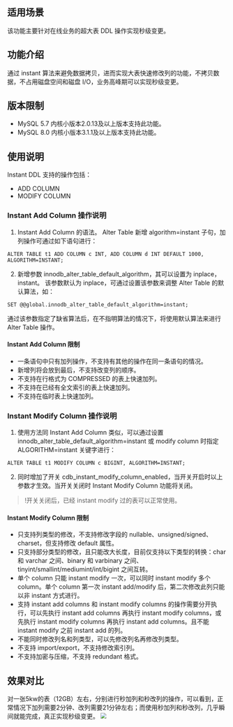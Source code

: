 ## 适用场景
该功能主要针对在线业务的超大表 DDL 操作实现秒级变更。
 
## 功能介绍
通过 instant 算法来避免数据拷贝，进而实现大表快速修改列的功能，不拷贝数据，不占用磁盘空间和磁盘 I/O，业务高峰期可以实现秒级变更。

## 版本限制
- MySQL 5.7 内核小版本2.0.13及以上版本支持此功能。
- MySQL 8.0 内核小版本3.1.1及以上版本支持此功能。

## 使用说明
Instant DDL 支持的操作包括：
- ADD COLUMN
- MODIFY COLUMN

### Instant Add Column 操作说明
1. Instant Add Column 的语法。
Alter Table 新增 algorithm=instant 子句，加列操作可通过如下语句进行：
```
ALTER TABLE t1 ADD COLUMN c INT, ADD COLUMN d INT DEFAULT 1000, ALGORITHM=INSTANT;
```
2. 新增参数 innodb_alter_table_default_algorithm，其可以设置为 inplace，instant。
该参数默认为 inplace，可通过设置该参数来调整 Alter Table 的默认算法，如：
```
SET @@global.innodb_alter_table_default_algorithm=instant;
```
通过该参数指定了缺省算法后，在不指明算法的情况下，将使用默认算法来进行 Alter Table 操作。

#### Instant Add Column 限制
- 一条语句中只有加列操作，不支持有其他的操作在同一条语句的情况。
- 新增列将会放到最后，不支持改变列的顺序。
- 不支持在行格式为 COMPRESSED 的表上快速加列。
- 不支持在已经有全文索引的表上快速加列。
- 不支持在临时表上快速加列。


### Instant Modify Column 操作说明
1. 使用方法同 Instant Add Column 类似，可以通过设置 innodb_alter_table_default_algorithm=instant 或 modify column 时指定 ALGORITHM=instant 关键字进行：
```
ALTER TABLE t1 MODIFY COLUMN c BIGINT, ALGORITHM=INSTANT;
```
2. 同时增加了开关 cdb_instant_modify_column_enabled，当开关开启时以上参数才生效。当开关关闭时 Instant Modify Column 功能将关闭。
>!开关关闭后，已经 instant modify 过的表可以正常使用。

#### Instant Modify Column 限制
- 只支持列类型的修改，不支持修改字段的 nullable、unsigned/signed、charset，但支持修改 default 属性。
- 只支持部分类型的修改，且只能改大长度，目前仅支持以下类型的转换：char 和 varchar 之间、binary 和 varbinary 之间、tinyint/smallint/mediumint/int/bigint 之间互转。
- 单个 column 只能 instant modify 一次，可以同时 instant modify 多个 column。单个 column 第一次 instant add/modify 后，第二次修改此列只能以非 instant 方式进行。
- 支持 instant add columns 和 instant modify columns 的操作需要分开执行，可以先执行 instant add columns 再执行 instant modify columns，或先执行 instant modify columns 再执行 instant add columns。且不能 instant modify 之前 instant add 的列。
- 不能同时修改列名和列类型，可以先修改列名再修改列类型。
- 不支持 import/export，不支持修改索引列。
- 不支持加密与压缩，不支持 redundant 格式。

## 效果对比
对一张5kw的表（12GB）左右，分别进行秒加列和秒改列的操作，可以看到，正常情况下加列需要2分钟、改列需要21分钟左右；而使用秒加列和秒改列，几乎瞬间就能完成，真正实现秒级变更。
<img src="https://main.qcloudimg.com/raw/d50bdfe19657d955204ba8fc8331d277.png"  style="zoom:80%;">


 
